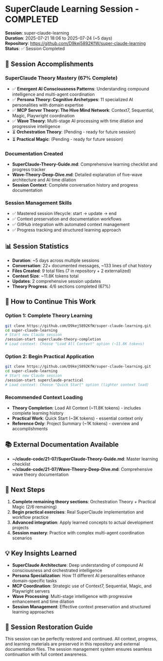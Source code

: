 # SuperClaude Learning Session - COMPLETED

**Session**: super-claude-learning  
**Duration**: 2025-07-21 18:06 to 2025-07-24 (~5 days)  
**Repository**: https://github.com/D9kej5892KfW/super-claude-learning  
**Status**: ✅ Session Completed

## 🎯 Session Accomplishments

### **SuperClaude Theory Mastery** (67% Complete)
- ✅ **Emergent AI Consciousness Patterns**: Understanding compound intelligence and multi-agent coordination
- ✅ **Persona Theory: Cognitive Archetypes**: 11 specialized AI personalities with domain expertise
- ✅ **MCP Server Theory: The Hive Mind Network**: Context7, Sequential, Magic, Playwright coordination
- ✅ **Wave Theory**: Multi-stage AI processing with time dilation and progressive intelligence
- ⏳ **Orchestration Theory**: (Pending - ready for future session)
- ⏳ **Practical Magic**: (Pending - ready for future session)

### **Documentation Created**
- **SuperClaude-Theory-Guide.md**: Comprehensive learning checklist and progress tracker
- **Wave-Theory-Deep-Dive.md**: Detailed explanation of five-wave architecture and AI time dilation
- **Session Context**: Complete conversation history and progress documentation

### **Session Management Skills**
- ✅ Mastered session lifecycle: start → update → end
- ✅ Context preservation and documentation workflows
- ✅ GitHub integration with automated context management
- ✅ Progress tracking and structured learning approach

## 📊 Session Statistics
- **Duration**: ~5 days across multiple sessions
- **Conversation**: 22+ documented messages, ~133 lines of chat history
- **Files Created**: 9 total files (7 in repository + 2 externalized)
- **Context Size**: ~11.8K tokens total
- **Updates**: 2 comprehensive session updates
- **Theory Progress**: 4/6 sections completed (67%)

## 🚀 How to Continue This Work

### **Option 1: Complete Theory Learning**
```bash
git clone https://github.com/D9kej5892KfW/super-claude-learning.git
cd super-claude-learning
# Start new Claude session
/session-start superclaude-theory-completion
# Load context: Choose "Load All Context" option (~11.8K tokens)
```

### **Option 2: Begin Practical Application**
```bash
git clone https://github.com/D9kej5892KfW/super-claude-learning.git
cd super-claude-learning
# Start new Claude session  
/session-start superclaude-practical
# Load context: Choose "Quick Start" option (lighter context load)
```

### **Recommended Context Loading**
- **Theory Completion**: Load All Context (~11.8K tokens) - includes complete learning history
- **Practical Work**: Quick Start (~3K tokens) - essential context only
- **Reference Only**: Project Summary (~1K tokens) - overview and accomplishments

## 📚 External Documentation Available
- **~/claude-code/21-07/SuperClaude-Theory-Guide.md**: Master learning checklist
- **~/claude-code/21-07/Wave-Theory-Deep-Dive.md**: Comprehensive wave theory documentation

## 🎯 Next Steps
1. **Complete remaining theory sections**: Orchestration Theory + Practical Magic (2/6 remaining)
2. **Begin practical exercises**: Real SuperClaude implementation and workflow practice
3. **Advanced integration**: Apply learned concepts to actual development projects
4. **Session mastery**: Practice with complex multi-agent coordination scenarios

## 💡 Key Insights Learned
- **SuperClaude Architecture**: Deep understanding of compound AI consciousness and orchestrated intelligence
- **Persona Specialization**: How 11 different AI personalities enhance domain-specific tasks
- **MCP Coordination**: Strategic use of Context7, Sequential, Magic, and Playwright servers
- **Wave Processing**: Multi-stage intelligence with progressive enhancement and time dilation
- **Session Management**: Effective context preservation and structured learning approaches

## 🔄 Session Restoration Guide
This session can be perfectly restored and continued. All context, progress, and learning materials are preserved in this repository and external documentation files. The session management system ensures seamless continuation with full context awareness.